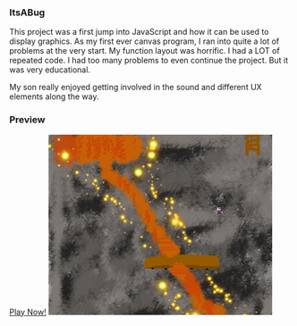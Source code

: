 ### ItsABug
This project was a first jump into JavaScript and how it can be used to display graphics. As my first ever canvas program, I ran into quite a lot of problems at the very start. My function layout was horrific. I had a LOT of repeated code. I had too many problems to even continue the project. But it was very educational.


My son really enjoyed getting involved in the sound and different UX elements along the way.

### Preview
[Play Now!](https://itsabug.netlify.com)
<img src="img/preview.png" width="400">
